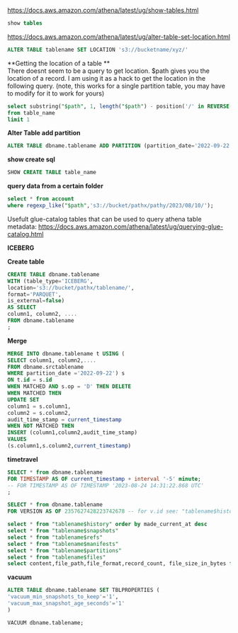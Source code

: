 
https://docs.aws.amazon.com/athena/latest/ug/show-tables.html
```sql
show tables
```

https://docs.aws.amazon.com/athena/latest/ug/alter-table-set-location.html
```sql
ALTER TABLE tablename SET LOCATION 's3://bucketname/xyz/'
```

**Getting the location of a table  **  
There doesnt seem to be a query to get location. $path gives you the location of a record. I am using it as a hack to get the location in the following query.
(note, this works for a single partition table, you may have to modify for it to work for yours)
```sql
select substring("$path", 1, length("$path") - position('/' in REVERSE("$path"))+1) location
from table_name
limit 1
```


**Alter Table add partition**  
```sql
ALTER TABLE dbname.tablename ADD PARTITION (partition_date='2022-09-22') location 's3://bucket/pathx/2022/09/22/'
```

**show create sql**  
```sql
SHOW CREATE TABLE table_name
```

**query data from a certain folder**  
```sql
select * from account
where regexp_like("$path",'s3://bucket/pathx/pathy/2023/08/10/');
```


Usefult glue-catalog tables that can be used to query athena table metadata: https://docs.aws.amazon.com/athena/latest/ug/querying-glue-catalog.html


**ICEBERG**

**Create table**  
```sql
CREATE TABLE dbname.tablename
WITH (table_type='ICEBERG',
location='s3://bucket/pathx/tablename/',
format='PARQUET',
is_external=false)
AS SELECT
column1, column2, ....
FROM dbname.tablename
;
```

**Merge**  
```sql
MERGE INTO dbname.tablename t USING (
SELECT column1, column2,....
FROM dbname.srctablename
WHERE partition_date ='2022-09-22') s
ON t.id = s.id
WHEN MATCHED AND s.op = 'D' THEN DELETE
WHEN MATCHED THEN
UPDATE SET
column1 = s.column1,
column2 = s.column2,
audit_time_stamp = current_timestamp
WHEN NOT MATCHED THEN
INSERT (column1,column2,audit_time_stamp)
VALUES
(s.column1,s.column2,current_timestamp)
```

**timetravel**  
```sql
SELECT * from dbname.tablename
FOR TIMESTAMP AS OF current_timestamp + interval '-5' minute;
-- FOR TIMESTAMP AS OF TIMESTAMP '2023-08-24 14:31:22.868 UTC'
;

SELECT * from dbname.tablename
FOR VERSION AS OF 2357627428223742678 -- for v.id see: "tablename$history"

```

```sql
select * from "tablename$history" order by made_current_at desc
select * from "tablename$snapshots"
select * from "tablename$refs"
select * from "tablename$manifests"
select * from "tablename$partitions"
select * from "tablename$files"
select content,file_path,file_format,record_count, file_size_in_bytes from "tablename$files"
```

**vacuum**  
```sql
ALTER TABLE dbname.tablename SET TBLPROPERTIES (
'vacuum_min_snapshots_to_keep'='1',
'vacuum_max_snapshot_age_seconds'='1'
)

VACUUM dbname.tablename;
```
